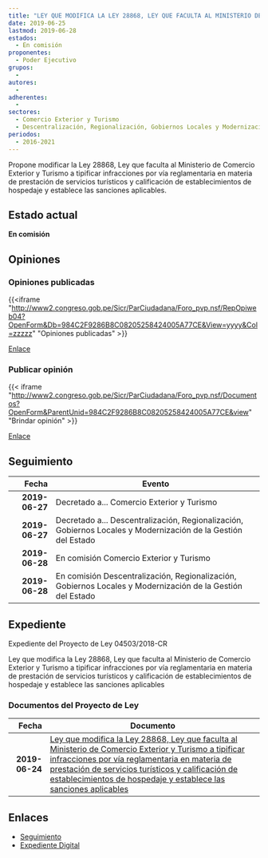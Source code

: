 ```yaml
---
title: "LEY QUE MODIFICA LA LEY 28868, LEY QUE FACULTA AL MINISTERIO DE COMERCIO EXTERIOR Y TURISMO A TIPIFICAR INFRACCIONES POR VÍA REGLAMENTARIA EN MATERIA DE PRESTACIÓN DE SERVICIOS TURÍSTICOS Y CALIFICACIÓN DE ESTABLECIMIENTOS DE HOSPEDAJE Y ESTABLECE LAS SANCIONES APLICABLES"
date: 2019-06-25
lastmod: 2019-06-28
estados: 
  - En comisión
proponentes: 
  - Poder Ejecutivo
grupos: 
  - 
autores: 
  - 
adherentes: 
  - 
sectores: 
  - Comercio Exterior y Turismo
  - Descentralización, Regionalización, Gobiernos Locales y Modernización de la Gestión del Estado
periodos: 
  - 2016-2021
---
```


Propone modificar la Ley 28868, Ley que faculta al Ministerio de Comercio Exterior y Turismo a tipificar infracciones por vía reglamentaria en materia de prestación de servicios turísticos y calificación de establecimientos de hospedaje y establece las sanciones aplicables.


## Estado actual

**En comisión**

## Opiniones

### Opiniones publicadas

{{<iframe "http://www2.congreso.gob.pe/Sicr/ParCiudadana/Foro_pvp.nsf/RepOpiweb04?OpenForm&Db=984C2F9286B8C08205258424005A77CE&View=yyyy&Col=zzzzz" "Opiniones publicadas" >}}

[Enlace](http://www2.congreso.gob.pe/Sicr/ParCiudadana/Foro_pvp.nsf/RepOpiweb04?OpenForm&Db=984C2F9286B8C08205258424005A77CE&View=yyyy&Col=zzzzz)
### Publicar opinión

{{< iframe "http://www2.congreso.gob.pe/Sicr/ParCiudadana/Foro_pvp.nsf/Documentos?OpenForm&ParentUnid=984C2F9286B8C08205258424005A77CE&view" "Brindar opinión" >}}

[Enlace](http://www2.congreso.gob.pe/Sicr/ParCiudadana/Foro_pvp.nsf/Documentos?OpenForm&ParentUnid=984C2F9286B8C08205258424005A77CE&view)

## Seguimiento

| Fecha | Evento |
|------:|--------|
| **2019-06-27** | Decretado a... Comercio Exterior y Turismo|
| **2019-06-27** | Decretado a... Descentralización, Regionalización, Gobiernos Locales y Modernización de la Gestión del Estado|
| **2019-06-28** | En comisión Comercio Exterior y Turismo|
| **2019-06-28** | En comisión Descentralización, Regionalización, Gobiernos Locales y Modernización de la Gestión del Estado|


## Expediente

Expediente del Proyecto de Ley 04503/2018-CR

Ley que modifica la Ley 28868, Ley que faculta al Ministerio de Comercio Exterior y Turismo a tipificar infracciones por vía reglamentaria en materia de prestación de servicios turísticos y calificación de establecimientos de hospedaje y establece las sanciones aplicables


### Documentos del Proyecto de Ley

| Fecha | Documento |
|------:|--------|
| **2019-06-24** | [Ley que modifica la Ley 28868, Ley que faculta al Ministerio de Comercio Exterior y Turismo a tipificar infracciones por vía reglamentaria en materia de prestación de servicios turísticos y calificación de establecimientos de hospedaje y establece las sanciones aplicables](http://www.leyes.congreso.gob.pe/Documentos/2016_2021/Proyectos_de_Ley_y_de_Resoluciones_Legislativas/PL0450320190625.pdf) |

## Enlaces 

- [Seguimiento](http://www2.congreso.gob.pe/Sicr/TraDocEstProc/CLProLey2016.nsf/f7fff46988ca05b1052578e100829cc7/08b7dfba3e2da6710525842400587e08?OpenDocument)
- [Expediente Digital](http://www2.congreso.gob.pe/Sicr/TraDocEstProc/CLProLey2016.nsf/f7fff46988ca05b1052578e100829cc7/08b7dfba3e2da6710525842400587e08?OpenDocument&Click=05257FB7005EB655.eb71d0cf91d8294e05256cdf006b5706/$Body/0.1C6C)
